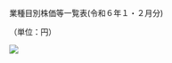 業種目別株価等一覧表(令和６年１・２月分)

（単位：円）

![](https://www.nta.go.jp/tmp/86214569-8dde-4643-82e0-b0c70af4d36e/images/61563607fb66520990a939913f4cb615be2750f6c98274fc58c483c3107dfcc8.jpg)